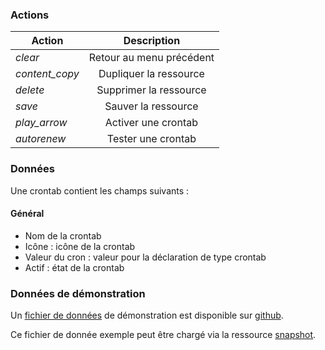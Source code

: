 ### Actions

| Action                                 | Description               |
| -------------------------------------- |:-------------------------:|
| <i class="help-icons">clear</i>        | Retour au menu précédent  |
| <i class="help-icons">content_copy</i> | Dupliquer la ressource    |
| <i class="help-icons">delete</i>       | Supprimer la ressource    |
| <i class="help-icons">save</i>         | Sauver la ressource       |
| <i class="help-icons">play_arrow</i>   | Activer une crontab |
| <i class="help-icons">autorenew</i>  | Tester une crontab |

### Données

Une crontab contient les champs suivants :

#### Général

- Nom de la crontab
- Icône : icône de la crontab
- Valeur du cron : valeur pour la déclaration de type crontab
- Actif : état de la crontab

### Données de démonstration

Un [fichier de données](https://snap-ci.com/buildartifacts/green/52740/defaultPipeline/106/install/1/jarvis-core/jarvis-core-server/src/test/resources/sample.json?archived=true) de démonstration est disponible sur [github](https://github.com/yroffin/jarvis).

Ce fichier de donnée exemple peut être chargé via la ressource [snapshot](#/snapshots).

